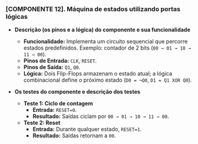 ### [COMPONENTE 12]. Máquina de estados utilizando portas lógicas

* **Descrição (os pinos e a lógica) do componente e sua funcionalidade**
    * **Funcionalidade:** Implementa um circuito sequencial que percorre estados predefinidos. Exemplo: contador de 2 bits (`00 → 01 → 10 → 11 → 00`).
    * **Pinos de Entrada:** `CLK`, `RESET`.
    * **Pinos de Saída:** `Q1`, `Q0`.
    * **Lógica:** Dois Flip-Flops armazenam o estado atual; a lógica combinacional define o próximo estado (`D0 = ¬Q0`, `D1 = Q1 XOR Q0`).

* **Os testes do componente e descrição dos testes**
    * **Teste 1: Ciclo de contagem**
        * **Entrada:** `RESET=0`.
        * **Resultado:** Saídas ciclam por `00 → 01 → 10 → 11 → 00`.
    * **Teste 2: Reset**
        * **Entrada:** Durante qualquer estado, `RESET=1`.
        * **Resultado:** Saídas retornam a `00`.

